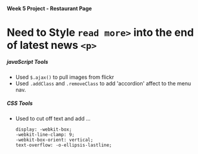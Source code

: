 #### Week 5 Project - Restaurant Page

# **Need to Style `read more>` into the end of latest news `<p>`**

##### javaScript Tools
* Used `$.ajax()` to pull images from flickr
* Used `.addClass` and `.removeClass` to add 'accordion' affect to the menu nav.

##### CSS Tools
* Used to cut off text and add ...
  ``` 
  display: -webkit-box;
  -webkit-line-clamp: 9;
  -webkit-box-orient: vertical;
  text-overflow: -o-ellipsis-lastline;
  ```